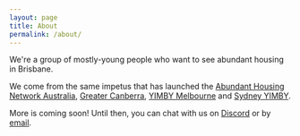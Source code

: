 ```yaml
---
layout: page
title: About
permalink: /about/
---
```


We're a group of mostly-young people who want to see abundant housing in Brisbane. 

We come from the same impetus that has launched the [Abundant Housing Network Australia][1], [Greater Canberra][2], [YIMBY Melbourne][3] and [Sydney YIMBY][4].

More is coming soon! Until then, you can chat with us on [Discord](https://discord.gg/fcr74BgzZU) or by [email](hello@greaterbrisbane.org).


[1]: https://abundanthousing.org.au
[2]: https://greatercanberra.org/
[3]: https://yimbymelbourne.org.au/
[4]: https://sydney.yimby.au
